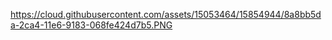 https://cloud.githubusercontent.com/assets/15053464/15854944/8a8bb5da-2ca4-11e6-9183-068fe424d7b5.PNG
